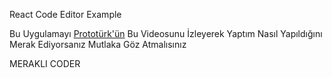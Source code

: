 React Code Editor Example

<p>Bu Uygulamayı <a href="https://www.youtube.com/watch?v=JCqFX1h5K2M">Prototürk'ün</a> Bu Videosunu İzleyerek Yaptım Nasıl Yapıldığını Merak Ediyorsanız Mutlaka Göz Atmalısınız</p>

MERAKLI CODER
